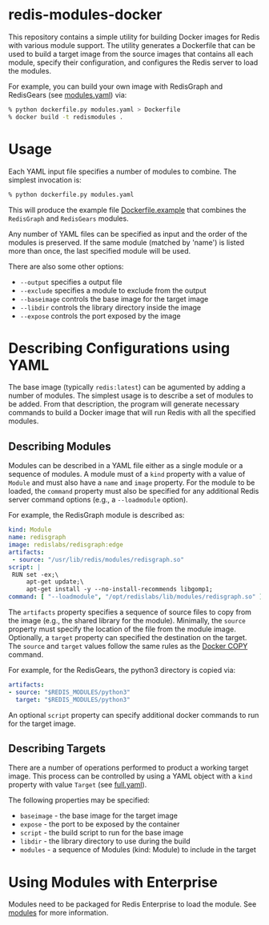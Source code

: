 # redis-modules-docker

This repository contains a simple utility for building Docker images for Redis with various module support. The utility generates a Dockerfile that can be used to build a target image from the source images that contains all each module, specify their configuration, and configures the Redis server to load the modules.

For example, you can build your own image with RedisGraph and RedisGears (see [modules.yaml](modules.yaml)) via:

```bash
% python dockerfile.py modules.yaml > Dockerfile
% docker build -t redismodules .
```

# Usage

Each YAML input file specifies a number of modules to combine. The simplest invocation is:

```bash
% python dockerfile.py modules.yaml
```

This will produce the example file [Dockerfile.example](Dockerfile.example) that combines the `RedisGraph` and `RedisGears` modules.

Any number of YAML files can be specified as input and the order of the modules is preserved. If the same module (matched by 'name') is listed more than once, the last specified module will be used.

There are also some other options:

 * `--output` specifies a output file
 * `--exclude` specifies a module to exclude from the output
 * `--baseimage` controls the base image for the target image
 * `--libdir` controls the library directory inside the image
 * `--expose` controls the port exposed by the image


# Describing Configurations using YAML

The base image (typically `redis:latest`) can be agumented by adding a number of
modules. The simplest usage is to describe a set of modules to be added.
From that description, the program will generate necessary commands to build
a Docker image that will run Redis with all the specified modules.

## Describing Modules

Modules can be described in a YAML file either as a single module or a sequence
of modules.  A module must of a `kind` property with a value of `Module`
and must also have a `name` and `image` property. For the module to be
loaded, the `command` property must also be specified for any additional Redis
server command options (e.g., a `--loadmodule` option).

For example, the RedisGraph module is described as:

```YAML
kind: Module
name: redisgraph
image: redislabs/redisgraph:edge
artifacts:
 - source: "/usr/lib/redis/modules/redisgraph.so"
script: |
 RUN set -ex;\
     apt-get update;\
     apt-get install -y --no-install-recommends libgomp1;
command: [ "--loadmodule", "/opt/redislabs/lib/modules/redisgraph.so" ]
```

The `artifacts` property specifies a sequence of source files to copy from the
image (e.g., the shared library for the module). Minimally, the `source`
property must specify the location of the file from the module image. Optionally, a
`target` property can specified the destination on the target. The `source`
and `target` values follow the same rules as the
[Docker COPY](https://docs.docker.com/engine/reference/builder/#copy) command.

For example, for the RedisGears, the python3 directory is copied via:

```YAML
artifacts:
- source: "$REDIS_MODULES/python3"
  target: "$REDIS_MODULES/python3"
```

An optional `script` property can specify additional docker commands to run
for the target image.

## Describing Targets

There are a number of operations performed to product a working target image.
This process can be controlled by using a YAML object with a `kind` property
with value `Target` (see [full.yaml](full.yaml)).

The following properties may be specified:

 * `baseimage` - the base image for the target image
 * `expose` - the port to be exposed by the container
 * `script` - the build script to run for the base image
 * `libdir` - the library directory to use during the build
 * `modules` - a sequence of Modules (kind: Module) to include in the target

# Using Modules with Enterprise

Modules need to be packaged for Redis Enterprise to load the module. See [modules](modules)
for more information.
